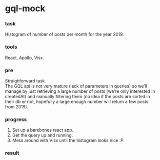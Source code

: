 # gql-mock

### task
Histogram of number of posts per month for the year 2019.

### tools
React, Apollo, Visx.

### pre
Straighforward task. \
The GQL api is not very mature (lack of parameters in queries) so we'll manage by just retrieving a large number of posts (we're only interested in createdAt) and manually filtering them (no idea if the posts are sorted in their db or not, hopefully a large enough number will return a few posts from 2019).

### progress
1. Set up a barebones react app.
2. Get the query up and running.
3. Mess around with Visx until the histogram looks nice :P.

### result
